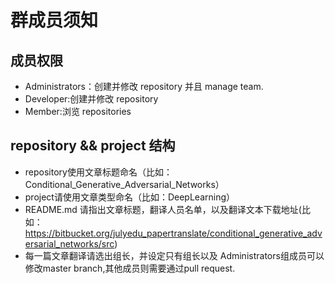 # 群成员须知 #

## 成员权限 ##

* Administrators：创建并修改 repository 并且 manage team.
* Developer:创建并修改 repository 
* Member:浏览 repositories

## repository && project 结构 ##

* repository使用文章标题命名（比如：Conditional_Generative_Adversarial_Networks）
* project请使用文章类型命名（比如：DeepLearning）
* README.md 请指出文章标题，翻译人员名单，以及翻译文本下载地址(比如：https://bitbucket.org/julyedu_papertranslate/conditional_generative_adversarial_networks/src)
* 每一篇文章翻译请选出组长，并设定只有组长以及 Administrators组成员可以修改master branch,其他成员则需要通过pull request.